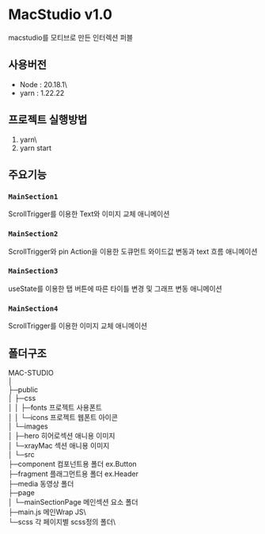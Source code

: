 # MacStudio v1.0

macstudio를 모티브로 만든 인터렉션 퍼블

## 사용버전

* Node : 20.18.1\
* yarn : 1.22.22 

## 프로젝트 실행방법

1. yarn\
2. yarn start

## 주요기능

### `MainSection1`

ScrollTrigger를 이용한 Text와 이미지 교체 애니메이션

### `MainSection2`

ScrollTrigger와 pin Action을 이용한 도큐먼트 와이드값 변동과 text 흐름 애니메이션

### `MainSection3`

useState를 이용한 탭 버튼에 따른 타이틀 변경 및 그래프 변동 애니메이션

### `MainSection4`

ScrollTrigger를 이용한 이미지 교체 애니메이션

## 폴더구조

MAC-STUDIO\
│\
├─public\
│  ├─css\
│  │  ├─fonts               프로젝트 사용폰트\
│  │  └─icons               프로젝트 웹폰트 아이콘\
│  └─images\
│      ├─hero               히어로섹션 애니용 이미지\
│      └─xrayMac            섹션 애니용 이미지\
│
└─src\
    ├─component             컴포넌트용 폴더 ex.Button\
    ├─fragment              플래그먼트용 폴더 ex.Header\
    ├─media                 동영상 폴더\
    ├─page\
    │  └─mainSectionPage    메인섹션 요소 폴더\
    ├─main.js               메인Wrap JS\    
    └─scss                  각 페이지별 scss정의 폴더\
